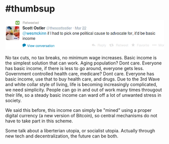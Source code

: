 # #thumbsup

![](Screenshotfrom2014-03-24083615.png)

No tax cuts, no tax breaks, no minimum wage increases. Basic income is the simplest solution that can work. Aging population? Dont care. Everyone has basic income, if there is less to go around, everyone gets less. Government controlled health care, medicare? Dont care. Everyone has basic income, use that to buy health care, and drugs. Due to the 3rd Wave and white collar style of living, life is becoming increasingly complicated, we need simplicity. People can go in and out of work many times througout their life, so a steady basic income can ward off a lot of unwanted stress in society. 

We said this before,  this income can simply be "mined" using a proper digital currency (a new version of Bitcoin), so central mechanisms do not have to take part in this scheme. 

Some talk about a liberterian utopia, or socialist utopia. Actually through new tech and decentralization, the future can be both.   

